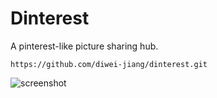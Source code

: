 Dinterest
======

A pinterest-like picture sharing hub.  

`https://github.com/diwei-jiang/dinterest.git`  

![screenshot](https://s3.amazonaws.com/dinterest.img/Screen+Shot.png)  